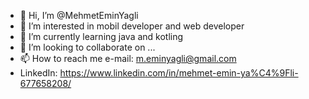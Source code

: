 - 👋 Hi, I’m @MehmetEminYagli
- 👀 I’m interested in mobil developer and web developer
- 🌱 I’m currently learning java and kotling
- 💞️ I’m looking to collaborate on ...
- 📫 How to reach me e-mail: m.eminyagli@gmail.com
- LinkedIn: https://www.linkedin.com/in/mehmet-emin-ya%C4%9Fli-677658208/

<!---
MehmetEminYagli/MehmetEminYagli is a ✨ special ✨ repository because its `README.md` (this file) appears on your GitHub profile.
You can click the Preview link to take a look at your changes.
--->
